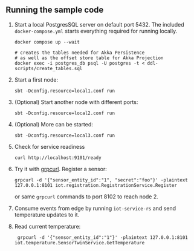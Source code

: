 ## Running the sample code

1. Start a local PostgresSQL server on default port 5432. The included `docker-compose.yml` starts everything required for running locally.

    ```shell
    docker compose up --wait

    # creates the tables needed for Akka Persistence
    # as well as the offset store table for Akka Projection
    docker exec -i postgres_db psql -U postgres -t < ddl-scripts/create_tables.sql
    ```

2. Start a first node:

    ```shell
    sbt -Dconfig.resource=local1.conf run
    ```

3. (Optional) Start another node with different ports:

    ```shell
    sbt -Dconfig.resource=local2.conf run
    ```

4. (Optional) More can be started:

    ```shell
    sbt -Dconfig.resource=local3.conf run
    ```

5. Check for service readiness

    ```shell
    curl http://localhost:9101/ready
    ```

6. Try it with [grpcurl](https://github.com/fullstorydev/grpcurl). Register a sensor:

    ```shell
    grpcurl -d '{"sensor_entity_id":"1", "secret":"foo"}' -plaintext 127.0.0.1:8101 iot.registration.RegistrationService.Register
    ```

    or same `grpcurl` commands to port 8102 to reach node 2.

7. Consume events from edge by running `iot-service-rs` and send temperature updates to it.

8. Read current temperature:

   ```shell
    grpcurl -d '{"sensor_entity_id":"1"}' -plaintext 127.0.0.1:8101 iot.temperature.SensorTwinService.GetTemperature
    ```

